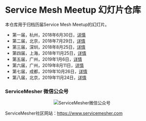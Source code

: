 # Service Mesh Meetup 幻灯片仓库

本仓库用于归档历届Service Mesh Meetup的幻灯片。

- 第一届，杭州，2018年6月30日，[详情](2018/06/hangzhou)
- 第二届，北京，2018年7月29日，[详情](2018/07/beijing)
- 第三届，深圳，2018年8月25日，[详情](2018/08/shenzhen)
- 第四届，上海，2018年11月25日，[详情](2018/11/shanghai)
- 第五届，广州，2019年1月6日，[详情](2019/01/guangzhou)
- 第六届，广州，2019年8月11日，[详情](2019/08/guangzhou)
- 第七届，成都，2019年10月26日，[详情](2019/10/chengdu)
- 第八届，北京，2019年11月24日，[详情](2019/11/beijing)

### ServiceMesher 微信公众号

<p align="center">
<img src="https://ws4.sinaimg.cn/large/0069RVTdgy1ftv53rzfshj309k09k3yg.jpg" alt="ServiceMesher微信公众号"/>
</p>

ServiceMesher社区网站：https://www.servicemesher.com